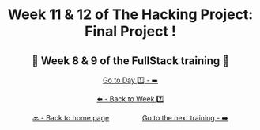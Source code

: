 <h1 align="center">Week 11 & 12 of The Hacking Project: Final Project !</h1>

<h2 align="center">🎉 Week 8 & 9 of the FullStack training 🎉</h2>

<div align="center">

  [Go to Day 1️⃣ - ➡️](https://github.com/BenjaminCharmes/THP_FullStack/tree/main/Week_8_&_9/Day_1)

</div>

<div align="center">
  
  [⬅️ - Back to Week 7️⃣](https://github.com/BenjaminCharmes/THP_FullStack/tree/main/Week_7)

</div>

<div align="center">

  [🔙 - Back to home page](https://github.com/BenjaminCharmes/THP_FullStack)
  &nbsp;&nbsp;&nbsp;&nbsp;&nbsp;&nbsp;&nbsp;&nbsp;&nbsp;&nbsp;&nbsp;&nbsp;&nbsp;&nbsp;&nbsp;
  [Go to the next training - ➡️](https://github.com/BenjaminCharmes/THP_Developer)

</div>
